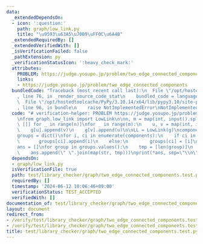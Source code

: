 ```yaml
---
data:
  _extendedDependsOn:
  - icon: ':question:'
    path: graph/low_link.py
    title: "\u9593\u63A5\u70B9\uFF0C\u6A4B"
  _extendedRequiredBy: []
  _extendedVerifiedWith: []
  _isVerificationFailed: false
  _pathExtension: py
  _verificationStatusIcon: ':heavy_check_mark:'
  attributes:
    PROBLEM: https://judge.yosupo.jp/problem/two_edge_connected_components
    links:
    - https://judge.yosupo.jp/problem/two_edge_connected_components
  bundledCode: "Traceback (most recent call last):\n  File \"/opt/hostedtoolcache/PyPy/3.10.14/x64/lib/pypy3.10/site-packages/onlinejudge_verify/documentation/build.py\"\
    , line 76, in _render_source_code_stat\n    bundled_code = language.bundle(\n\
    \  File \"/opt/hostedtoolcache/PyPy/3.10.14/x64/lib/pypy3.10/site-packages/onlinejudge_verify/languages/python.py\"\
    , line 96, in bundle\n    raise NotImplementedError\nNotImplementedError\n"
  code: "# verification-helper: PROBLEM https://judge.yosupo.jp/problem/two_edge_connected_components\n\
    \nfrom graph.low_link import LowLink\n\nn, m = map(int, input().split())\ng =\
    \ [[] for _ in range(n)]\nfor _ in range(m):\n    u, v = map(int, input().split())\n\
    \    g[u].append(v)\n    g[v].append(u)\n\nLL = LowLink(g)\ncomponents, _ = LL.two_edge_connected_components()\n\
    groups = dict()\nfor i, ci in enumerate(components):\n    if ci in groups:\n \
    \       groups[ci].append(i)\n    else:\n        groups[ci] = [i]\n\nprint(len(groups))\n\
    ans = []\nfor group in groups.values():\n    tmp = [len(group)]\n    tmp += group\n\
    \    ans.append(\" \".join(map(str, tmp)))\nprint(*ans, sep=\"\\n\")\n"
  dependsOn:
  - graph/low_link.py
  isVerificationFile: true
  path: test/library_checker/graph/two_edge_connected_components.test.py
  requiredBy: []
  timestamp: '2024-06-12 10:06:46+09:00'
  verificationStatus: TEST_ACCEPTED
  verifiedWith: []
documentation_of: test/library_checker/graph/two_edge_connected_components.test.py
layout: document
redirect_from:
- /verify/test/library_checker/graph/two_edge_connected_components.test.py
- /verify/test/library_checker/graph/two_edge_connected_components.test.py.html
title: test/library_checker/graph/two_edge_connected_components.test.py
---
```

